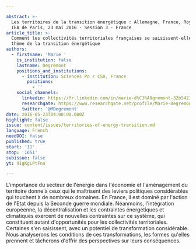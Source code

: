 ```yaml
---

abstract: >-
  Les territoires de la transition énergétique : Allemagne, France, Royaume-Uni.
  IEA de Paris, 23 mai 2016 - Session 3 - France
article_title: >-
  Comment les collectivités territoriales françaises se saisissent-elles du
  thème de la transition énergétique
authors:
  - firstname: 'Marie '
    is_institution: false
    lastname: Degremont
    positions_and_institutions:
      - institution: Sciences Po / CSO, France
        positions:
          - ''
    social_channels:
      linkedin: https://fr.linkedin.com/in/marie-d%C3%A9gremont-32b54232/fr
      researchgate: https://www.researchgate.net/profile/Marie-Degremont
      twitter: '@MDegremont'
date: 2016-05-23T04:00:00.000Z
highlight: false
issue: content/issues/territories-of-energy-transition.md
language: French
needDOI: false
published: true
start: '11'
stop: '1651'
subissue: false
yt: 91gKgLPtFno

---
```



L'importance du secteur de l'énergie dans l'économie et l'aménagement du territoire donne à ceux qui le maîtrisent des leviers politiques considérables qui touchent à de nombreux domaines. En France, il est dominé par l'action de l'Etat depuis la Seconde guerre mondiale. Néanmoins, l'intégration européenne, la décentralisation et les contraintes énergétiques et climatiques exercent de nouvelles contraintes sur ce système, qui constituent autant d'opportunités pour les collectivités territoriales. Certaines s'en saisissent, avec un potentiel de transformation considérable. Nous analyserons les conditions de ces transformations, les formes qu'elles prennent et tâcherons d'offrir des perspectives sur leurs conséquences.

<Youtube yt="91gKgLPtFno" caption="Comment les collectivités territoriales françaises se saisissent-elles du thème de la transition énergétique" start="11" stop="1651"></Youtube>